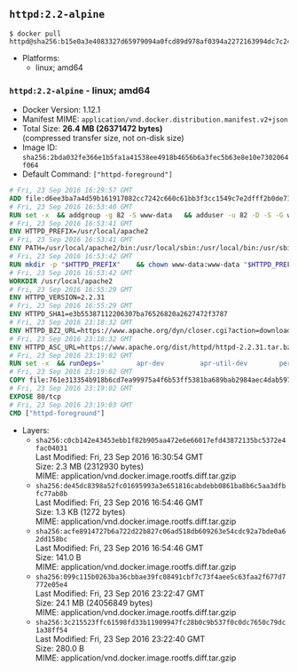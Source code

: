 ## `httpd:2.2-alpine`

```console
$ docker pull httpd@sha256:b15e0a3e4083327d65979094a0fcd89d978af0394a2272163994dc7c24bf982b
```

-	Platforms:
	-	linux; amd64

### `httpd:2.2-alpine` - linux; amd64

-	Docker Version: 1.12.1
-	Manifest MIME: `application/vnd.docker.distribution.manifest.v2+json`
-	Total Size: **26.4 MB (26371472 bytes)**  
	(compressed transfer size, not on-disk size)
-	Image ID: `sha256:2bda032fe366e1b5fa1a41538ee4918b4656b6a3fec5b63e8e10e7302064f064`
-	Default Command: `["httpd-foreground"]`

```dockerfile
# Fri, 23 Sep 2016 16:29:57 GMT
ADD file:d6ee3ba7a4d59b161917082cc7242c660c61bb3f3cc1549c7e2dfff2b0de7104 in / 
# Fri, 23 Sep 2016 16:53:40 GMT
RUN set -x 	&& addgroup -g 82 -S www-data 	&& adduser -u 82 -D -S -G www-data www-data
# Fri, 23 Sep 2016 16:53:41 GMT
ENV HTTPD_PREFIX=/usr/local/apache2
# Fri, 23 Sep 2016 16:53:41 GMT
ENV PATH=/usr/local/apache2/bin:/usr/local/sbin:/usr/local/bin:/usr/sbin:/usr/bin:/sbin:/bin
# Fri, 23 Sep 2016 16:53:42 GMT
RUN mkdir -p "$HTTPD_PREFIX" 	&& chown www-data:www-data "$HTTPD_PREFIX"
# Fri, 23 Sep 2016 16:53:42 GMT
WORKDIR /usr/local/apache2
# Fri, 23 Sep 2016 16:55:29 GMT
ENV HTTPD_VERSION=2.2.31
# Fri, 23 Sep 2016 16:55:29 GMT
ENV HTTPD_SHA1=e3b55387112206307ba76526820a2627472f3787
# Fri, 23 Sep 2016 23:18:32 GMT
ENV HTTPD_BZ2_URL=https://www.apache.org/dyn/closer.cgi?action=download&filename=httpd/httpd-2.2.31.tar.bz2
# Fri, 23 Sep 2016 23:18:32 GMT
ENV HTTPD_ASC_URL=https://www.apache.org/dist/httpd/httpd-2.2.31.tar.bz2.asc
# Fri, 23 Sep 2016 23:19:02 GMT
RUN set -x 	&& runDeps=' 		apr-dev 		apr-util-dev 		perl 	' 	&& apk add --no-cache --virtual .build-deps 		$runDeps 		ca-certificates 		gcc 		gnupg 		libc-dev 		make 		openssl 		openssl-dev 		pcre-dev 		tar 		&& wget -O httpd.tar.bz2 "$HTTPD_BZ2_URL" 	&& echo "$HTTPD_SHA1 *httpd.tar.bz2" | sha1sum -c - 	&& wget -O httpd.tar.bz2.asc "$HTTPD_ASC_URL" 	&& export GNUPGHOME="$(mktemp -d)" 	&& gpg --keyserver ha.pool.sks-keyservers.net --recv-keys B1B96F45DFBDCCF974019235193F180AB55D9977 	&& gpg --batch --verify httpd.tar.bz2.asc httpd.tar.bz2 	&& rm -r "$GNUPGHOME" httpd.tar.bz2.asc 		&& mkdir -p src 	&& tar -xvf httpd.tar.bz2 -C src --strip-components=1 	&& rm httpd.tar.bz2 	&& cd src 		&& ./configure 		--prefix="$HTTPD_PREFIX" 		--enable-mods-shared=reallyall 	&& make -j"$(getconf _NPROCESSORS_ONLN)" 	&& make install 		&& cd .. 	&& rm -r src 		&& sed -ri 		-e 's!^(\s*CustomLog)\s+\S+!\1 /proc/self/fd/1!g' 		-e 's!^(\s*ErrorLog)\s+\S+!\1 /proc/self/fd/2!g' 		"$HTTPD_PREFIX/conf/httpd.conf" 		&& runDeps="$runDeps $( 		scanelf --needed --nobanner --recursive /usr/local 			| awk '{ gsub(/,/, "\nso:", $2); print "so:" $2 }' 			| sort -u 			| xargs -r apk info --installed 			| sort -u 	)" 	&& apk add --virtual .httpd-rundeps $runDeps 	&& apk del .build-deps
# Fri, 23 Sep 2016 23:19:02 GMT
COPY file:761e313354b918b6cd7ea99975a4f6b53ff5381ba689bab2984aec4dab597215 in /usr/local/bin/ 
# Fri, 23 Sep 2016 23:19:02 GMT
EXPOSE 80/tcp
# Fri, 23 Sep 2016 23:19:03 GMT
CMD ["httpd-foreground"]
```

-	Layers:
	-	`sha256:c0cb142e43453ebb1f82b905aa472e6e66017efd43872135bc5372e4fac04031`  
		Last Modified: Fri, 23 Sep 2016 16:30:54 GMT  
		Size: 2.3 MB (2312930 bytes)  
		MIME: application/vnd.docker.image.rootfs.diff.tar.gzip
	-	`sha256:de45dc8398a52fc01695993a3e651816cabdebb0861ba8b6c5aa3dfbfc77ab8b`  
		Last Modified: Fri, 23 Sep 2016 16:54:46 GMT  
		Size: 1.3 KB (1272 bytes)  
		MIME: application/vnd.docker.image.rootfs.diff.tar.gzip
	-	`sha256:acfe8914727b6a722d22b827c06ad518db609263e54cdc92a7bde0a62dd158bc`  
		Last Modified: Fri, 23 Sep 2016 16:54:46 GMT  
		Size: 141.0 B  
		MIME: application/vnd.docker.image.rootfs.diff.tar.gzip
	-	`sha256:099c115b0263ba36cbbae39fc08491cbf7c73f4aee5c63faa2f677d7772e05e4`  
		Last Modified: Fri, 23 Sep 2016 23:22:47 GMT  
		Size: 24.1 MB (24056849 bytes)  
		MIME: application/vnd.docker.image.rootfs.diff.tar.gzip
	-	`sha256:3c215523ffc61598fd33b11909947fc28b0c9b537f0c0dc7650c79dc1a38ff54`  
		Last Modified: Fri, 23 Sep 2016 23:22:40 GMT  
		Size: 280.0 B  
		MIME: application/vnd.docker.image.rootfs.diff.tar.gzip
